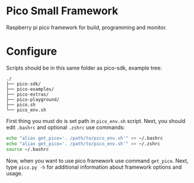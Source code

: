 # Pico Small Framework
Raspberry pi pico framework for build, programming and monitor.

# Configure
Scripts should be in this same folder as pico-sdk, example tree:
```
./
├── pico-sdk/
├── pico-examples/
├── pico-extras/
├── pico-playground/
├── pico.sh
└── pico_env.sh
```

First thing you must do is set path in `pico_env.sh` script. Next, you should edit `.bashrc` and optional `.zshrc` use commands:
```bash
echo "alias get_pico='. /path/to/pico_env.sh'" >> ~/.bashrc
echo "alias get_pico='. /path/to/pico_env.sh'" >> ~/.zshrc
source ~/.bashrc
```

Now, when you want to use pico framework use command `get_pico`. Next, type `pico.py -h` for additional information about framework options and usage.
